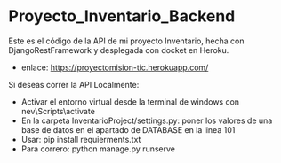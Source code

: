 # Proyecto_Inventario_Backend
Este es el código de la API de mi proyecto Inventario, hecha con DjangoRestFramework y desplegada con docket en Heroku.
- enlace: https://proyectomision-tic.herokuapp.com/

Si deseas correr la API Localmente:
- Activar el entorno virtual desde la terminal de windows con nev\Scripts\activate
- En la carpeta InventarioProject/settings.py: poner los valores de una base de datos en el apartado de DATABASE en la linea 101
- Usar:  pip install requierments.txt
- Para correro: python manage.py runserve
